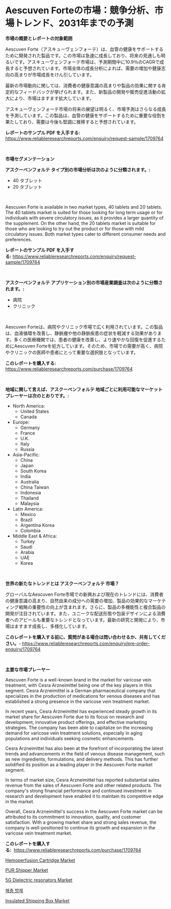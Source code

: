 <p><h1>Aescuven Forteの市場：競争分析、市場トレンド、2031年までの予測</h1></p><p><strong>市場の概要とレポートの対象範囲</strong></p>
<p><p>Aescuven Forte（アスキューヴェンフォーテ）は、血管の健康をサポートするために開発された製品です。この市場は急速に成長しており、将来の見通しも明るいです。アスキューヴェンフォーテ市場は、予測期間中に10.9％のCAGRで成長すると予想されています。市場全体の成長分析によれば、需要の増加や健康志向の高まりが市場成長をけん引しています。</p><p>最新の市場動向に関しては、消費者の健康意識の高まりや製品の効果に関する肯定的なフィードバックが挙げられます。また、新製品の開発や販売促進活動の拡大により、市場はますます拡大しています。</p><p>アスキューヴェンフォーテ市場の将来の展望は明るく、市場予測はさらなる成長を予測しています。この製品は、血管の健康をサポートするために重要な役割を果たしており、需要は今後も堅調に推移すると予想されています。</p></p>
<p><strong>レポートのサンプル PDF を入手する:</strong> <a href="https://www.reliableresearchreports.com/enquiry/request-sample/1709764">https://www.reliableresearchreports.com/enquiry/request-sample/1709764</a></p>
<p>&nbsp;</p>
<p><strong>市場セグメンテーション</strong></p>
<p><strong>アスクーベンフォルテ タイプ別の市場分析は次のように分類されます。:</strong></p>
<p><ul><li>40 タブレット</li><li>20 タブレット</li></ul></p>
<p>&nbsp;</p>
<p><p>Aescuven Forte is available in two market types, 40 tablets and 20 tablets. The 40 tablets market is suited for those looking for long term usage or for individuals with severe circulatory issues, as it provides a larger quantity of the supplement. On the other hand, the 20 tablets market is suitable for those who are looking to try out the product or for those with mild circulatory issues. Both market types cater to different consumer needs and preferences.</p></p>
<p><strong>レポートのサンプル PDF を入手する:</strong>&nbsp;<a href="https://www.reliableresearchreports.com/enquiry/request-sample/1709764">https://www.reliableresearchreports.com/enquiry/request-sample/1709764</a></p>
<p>&nbsp;</p>
<p><strong> アスクーベンフォルテ アプリケーション別の市場産業調査は次のように分類されます。:</strong></p>
<p><ul><li>病院</li><li>クリニック</li></ul></p>
<p>&nbsp;</p>
<p><p>Aescuven Forteは、病院やクリニック市場で広く利用されています。この製品は、血液循環を改善し、静脈瘤や他の静脈疾患の症状を軽減する効果があります。多くの医療機関では、患者の健康を改善し、より速やかな回復を促進するためにAescuven Forteを処方しています。そのため、市場での需要が高く、病院やクリニックの医師や患者にとって重要な選択肢となっています。</p></p>
<p><strong>このレポートを購入する:</strong>&nbsp; <a href="https://www.reliableresearchreports.com/purchase/1709764">https://www.reliableresearchreports.com/purchase/1709764</a></p>
<p>&nbsp;</p>
<p><strong>地域に関して言えば、アスクーベンフォルテ 地域ごとに利用可能なマーケットプレーヤーは次のとおりです。:</strong></p>
<p><ul>
    <li>
        North America:
        <ul>
            <li>United States</li>
            <li>Canada</li>
        </ul>
    </li>
    <li>
        Europe:
        <ul>
            <li>Germany</li>
            <li>France</li>
            <li>U.K.</li>
            <li>Italy</li>
            <li>Russia</li>
        </ul>
    </li>
    <li>
        Asia-Pacific:
        <ul>
            <li>China</li>
            <li>Japan</li>
            <li>South Korea</li>
            <li>India</li>
            <li>Australia</li>
            <li>China Taiwan</li>
            <li>Indonesia</li>
            <li>Thailand</li>
            <li>Malaysia</li>
        </ul>
    </li>
    <li>
        Latin America:
        <ul>
            <li>Mexico</li>
            <li>Brazil</li>
            <li>Argentina Korea</li>
            <li>Colombia</li>
        </ul>
    </li>
    <li>
        Middle East & Africa:
        <ul>
            <li>Turkey</li>
            <li>Saudi</li>
            <li>Arabia</li>
            <li>UAE</li>
            <li>Korea</li>
        </ul>
    </li>
    </ul></p>
<p>&nbsp;</p>
<p><strong>世界の新たなトレンドとは アスクーベンフォルテ 市場？</strong></p>
<p><p>グローバルなAescuven Forte市場での新興および現在のトレンドには、消費者の健康意識の高まり、自然由来の成分への需要の増加、製品の効果的なマーケティング戦略の重要性の向上が含まれます。さらに、製品の多機能性と複合製品の開発が注目されています。また、ユニークな配送形態や包装デザインによる消費者へのアピールも重要なトレンドとなっています。最新の研究と開発により、市場はますます成長し、多様化しています。</p></p>
<p><strong>このレポートを購入する前に、質問がある場合は問い合わせるか、共有してください。</strong>- <a href="https://www.reliableresearchreports.com/enquiry/pre-order-enquiry/1709764">https://www.reliableresearchreports.com/enquiry/pre-order-enquiry/1709764</a></p>
<p>&nbsp;</p>
<p><strong>主要な市場プレーヤー</strong></p>
<p><p>Aescuven Forte is a well-known brand in the market for varicose vein treatment, with Cesra Arzneimittel being one of the key players in this segment. Cesra Arzneimittel is a German pharmaceutical company that specializes in the production of medications for venous diseases and has established a strong presence in the varicose vein treatment market.</p><p>In recent years, Cesra Arzneimittel has experienced steady growth in its market share for Aescuven Forte due to its focus on research and development, innovative product offerings, and effective marketing strategies. The company has been able to capitalize on the increasing demand for varicose vein treatment solutions, especially in aging populations and individuals seeking cosmetic enhancements.</p><p>Cesra Arzneimittel has also been at the forefront of incorporating the latest trends and advancements in the field of venous disease management, such as new ingredients, formulations, and delivery methods. This has further solidified its position as a leading player in the Aescuven Forte market segment.</p><p>In terms of market size, Cesra Arzneimittel has reported substantial sales revenue from the sales of Aescuven Forte and other related products. The company's strong financial performance and continued investment in research and development have enabled it to maintain its competitive edge in the market.</p><p>Overall, Cesra Arzneimittel's success in the Aescuven Forte market can be attributed to its commitment to innovation, quality, and customer satisfaction. With a growing market share and strong sales revenue, the company is well-positioned to continue its growth and expansion in the varicose vein treatment market.</p></p>
<p><strong>このレポートを購入する:</strong>&nbsp;&nbsp;<a href="https://www.reliableresearchreports.com/purchase/1709764">https://www.reliableresearchreports.com/purchase/1709764</a></p>
<p><p><a href="https://issuu.com/reportprime-2/docs/hemoperfusion-cartridge-market-size-2030.pptx">Hemoperfusion Cartridge Market</a></p><p><a href="https://github.com/lbird53714/Market-Research-Report-List-3/blob/main/pur-shipper-market.md">PUR Shipper Market</a></p><p><a href="https://issuu.com/reportprime-2/docs/5g-dielectric-resonators-market-size-2030.pptx">5G Dielectric resonators Market</a></p><p><a href="https://github.com/vdhdwjyp90142/Market-Research-Report-List-1/blob/main/81212984275.md">해충 방제</a></p><p><a href="https://github.com/dringals/Market-Research-Report-List-3/blob/main/insulated-shipping-box-market.md">Insulated Shipping Box Market</a></p></p>